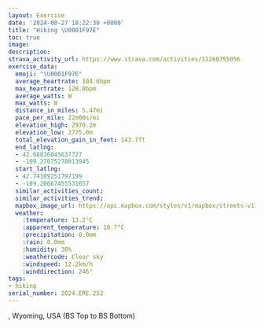 ```yaml
---
layout: Exercise
date: '2024-08-27 18:22:30 +0000'
title: "Hiking \U0001F97E"
toc: true
image:
description:
strava_activity_url: https://www.strava.com/activities/12260755056
exercise_data:
  emoji: "\U0001F97E"
  average_heartrate: 104.6bpm
  max_heartrate: 128.0bpm
  average_watts: W
  max_watts: W
  distance_in_miles: 5.47mi
  pace_per_mile: 22m00s/mi
  elevation_high: 2970.2m
  elevation_low: 2775.0m
  total_elevation_gain_in_feet: 143.7ft
  end_latlng:
  - 42.68836045637727
  - -109.27075278013945
  start_latlng:
  - 42.74109251797199
  - -109.20667455531657
  similar_activities_count:
  similar_activities_trend:
  mapbox_image_url: https://api.mapbox.com/styles/v1/mapbox/streets-v11/static/path-5+787af2-1.0(aozcG~qpySP%7C%40%5Cd%40FXVHf%40f%40Ld%40%5E%5Cj%40fATLNLCDzBt%40v%40fAt%40p%40RFXb%40b%40bACNFd%40%60%40h%40Rp%40Z%5CRz%40d%40l%40RJt%40bATf%40z%40dABhBBVL%60%40NRF%5EFPjAp%40TRLd%40%60%40~%40Bp%40L%5EFBTIXNRzAHR%5Ef%40%60%40bA%5Eb%40b%40%7C%40%60%40h%40H%5CdAvAFd%40d%40r%40b%40h%40d%40r%40r%40%5EVVN%5CJf%40P%5EdAtAJt%40Cx%40l%40%60AD%5CPZNl%40r%40hBAPLd%40%7C%40fAZJ%60%40b%40%60%40fABd%40%60%40hAh%40f%40d%40Bh%40Z%5Et%40TRVz%40RNDXp%40x%40%60%40v%40VVVfAPNLXBj%40N~%40j%40n%40Lb%40Hp%40GN%3FPXh%40Nx%40Z%5EHVFh%40XhA%3Fb%40HTMXBANLXd%40DZZz%40d%40b%40DNZRl%40t%40%5EZn%40Zh%40l%40r%40d%40Xd%40%60%40t%40HVz%40p%40ZbAl%40h%40HXD%60%40j%40hABHADp%40XNNFLD%5Cr%40Xn%40h%40b%40bAt%40%60ANXf%40l%40rAjANl%40VZNt%40%60Aj%40%60AhAhC%60Bn%40j%40THV%5El%40h%40JT~%40n%40VZdA%60%40LVp%40r%40h%40%7C%40Tr%40j%40x%40Bb%40xAtAVd%40Rn%40bBhANXTPj%40nAZRfAbAn%40lAjAp%40%5C%5CXFbAt%40l%40p%40%5EHh%40b%40l%40t%40f%40XdBvATb%40f%40d%40v%40~%40tApAt%40jATTPf%40d%40%5Er%40bA%40NBIC%40%3FJZn%40LThAp%40X%60%40h%40b%40j%40LR%60%40b%40f%40~%40r%40R%5CFT%3FXZRH%5ET%5ED%5C%3Fb%40CE%40CLTRHPf%40VNp%40v%40dAl%40l%40t%40lA%7C%40X%60%40Nl%40PNHT~%40n%40d%40dA%5Ch%40x%40j%40h%40r%40ZVJVX%5EXRp%40v%40dAhB%5C%5Ch%40v%40%60BjAr%40%5El%40PFN%60%40D%5CRtA%5Ch%40VfBb%40t%40DxBd%40rAn%40ZFFKEJBLx%40h%40d%40NTRp%40Xh%40d%40FV%60%40n%40d%40dAx%40%7C%40v%40h%40d%40jAr%40%60AP%60%40%5Cd%40LDEBVDj%40d%40Zl%40DZZr%40NTh%40XLPbAnCf%40rBTn%40A%5CGh%40ITCb%40Wn%40SNEPIHKv%40TFJOJEJTLF%40b%40KT%40HIBBBCABh%40%5Bn%40i%40Rc%40%60%40q%40Ti%40d%40K%5EEp%40%40RHTr%40p%40%60%40l%40b%40XRZf%40f%40BDCB%7CAbAv%40p%40tAn%40%60%40%40t%40PdC~%40bB%60A~%40%60%40d%40d%40f%40Lb%40XvBf%40),pin-s-s+e5b22e(-109.20752,42.73921),pin-s-f+89ae00(-109.26970000000007,42.690719999999985)/auto/800x800?access_token=pk.eyJ1Ijoiam9zaGJlY2ttYW4iLCJhIjoiY205eWR2aDd1MWZ6djJrbXc4a3M0bWZleiJ9.XiG9OWkNcZk2QzjJbxLB4A
  weather:
    :temperature: 13.2°C
    :apparent_temperature: 10.7°C
    :precipitation: 0.0mm
    :rain: 0.0mm
    :humidity: 30%
    :weathercode: Clear sky
    :windspeed: 12.2km/h
    :winddirection: 246°
tags:
- hiking
serial_number: 2024.ERE.252
---
```

, Wyoming, USA (BS Top to BS Bottom)
